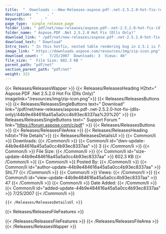 ```yaml
---
title:  "  Downloads ---New-Releases-aspose.pdf-.net-2.5.2.0-hot-fix-(dlls-only) . " 
description:  "    . " 
keywords:  "    . " 
page_type:  single_release_page
folder_link: " pdf/net/new-releases/aspose.pdf-.net-2.5.2.0-hot-fix-(dlls-only)/"
folder_name: " Aspose.PDF .Net 2.5.2.0 Hot Fix (Dlls Only)"
download_link: " /pdf/net/new-releases/aspose.pdf-.net-2.5.2.0-hot-fix-(dlls-only)/44b9e484616a45a5a0cc4b93ec8337aa"
download_text: " Download"
Intro_text: " In this hotfix, nested table rendering bug in 2.5.1 is fixed.  Aspose.Pdf for .N..."
image_link: " https://downloads.aspose.com/resources/img/zip-icon.png"
download_count: "   7/25/2007  Downloads: 3  Views: 46"
file_size: "  File Size: 602.3 KB "
parent_path: "pdf/net"
section_parent_path: "pdf/net"
weight: 323 
---
```


{{< Releases/ReleasesWapper >}}
  {{< Releases/ReleasesHeading H2txt=" Aspose.PDF .Net 2.5.2.0 Hot Fix (Dlls Only)" imagelink="/resources/img/zip-icon.png">}}
  {{< Releases/ReleasesButtons >}}
    {{< Releases/ReleasesSingleButtons text=" Download" link="/pdf/net/new-releases/aspose.pdf-.net-2.5.2.0-hot-fix-(dlls-only)/44b9e484616a45a5a0cc4b93ec8337aa%20%20" >}}
    {{< Releases/ReleasesSingleButtons text=" Support Forum " link="https://forum.aspose.com/c/pdf" >}}
  {{< Releases/ReleasesButtons >}}
  {{< Releases/ReleasesFileArea >}}
    {{< Releases/ReleasesHeading h4txt="File Details">}}
    {{< Releases/ReleasesDetailsUl >}}
            {{< Common/li  >}} Downloads: {{< /Common/li >}} 
      {{< Common/li id="dwn-update-44b9e484616a45a5a0cc4b93ec8337aa" >}} 3 {{< /Common/li >}} 
      {{< Common/li  >}} File Size: {{< /Common/li >}} 
      {{< Common/li id="size-update-44b9e484616a45a5a0cc4b93ec8337aa" >}} 602.3 KB {{< /Common/li >}} 
      {{< Common/li  >}} Posted By: {{< /Common/li >}} 
      {{< Common/li id="author-update-44b9e484616a45a5a0cc4b93ec8337aa" >}} ShL77 {{< /Common/li >}} 
      {{< Common/li  >}} Views: {{< /Common/li >}} 
      {{< Common/li id="view-update-44b9e484616a45a5a0cc4b93ec8337aa" >}} 47 {{< /Common/li >}} 
      {{< Common/li  >}} Date Added: {{< /Common/li >}} 
      {{< Common/li id="added-update-44b9e484616a45a5a0cc4b93ec8337aa" >}} 7/25/2007 {{< /Common/li >}} 

    {{< /Releases/ReleasesDetailsUl >}}

  {{< Releases/ReleasesFileFeatures >}}
      
  {{< /Releases/ReleasesFileFeatures >}}
 {{< /Releases/ReleasesFileArea >}}
{{< /Releases/ReleasesWapper >}}


